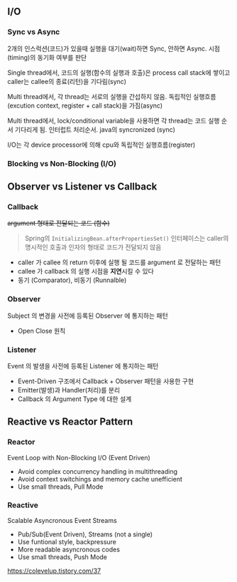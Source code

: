 ## I/O
### Sync vs Async
2개의 인스럭션(코드)가 있을때 실행을 대기(wait)하면 Sync, 안하면 Async. 시점(timing)의 동기화 여부를 판단

Single thread에서, 코드의 실행(함수의 실행과 호출)은 process call stack에 쌓이고 caller는 callee의 종료(리턴)을 기다림(sync)

Multi thread에서, 각 thread는 서로의 실행을 간섭하지 않음. 독립적인 실행흐름(excution context, register + call stack)을 가짐(async)

Multi thread에서, lock/conditional variable을 사용하면 각 thread는 코드 실행 순서 기다리게 됨. 인터럽트 처리순서. java의 syncronized (sync)

I/O는 각 device processor에 의해 cpu와 독립적인 실행흐름(register)
### Blocking vs Non-Blocking (I/O)
## Observer vs Listener vs Callback

### Callback
~~argument 형태로 전달되는 코드 (함수)~~
> Spring의 `InitializingBean.afterPropertiesSet()` 인터페이스는 caller의 명시적인 호출과 인자의 형태로 코드가 전달되지 않음
- caller 가 callee 의 return 이후에 실행 될 코드를 argument 로 전달하는 패턴
- callee 가 callback 의 실행 시점을 **지연**시킬 수 있다
- 동기 (Comparator), 비동기 (Runnalble)

### Observer
Subject 의 변경을 사전에 등록된 Observer 에 통지하는 패턴
- Open Close 원칙

### Listener
Event 의 발생을 사전에 등록된 Listener 에 통지하는 패턴
- Event-Driven 구조에서 Callback + Observer 패턴을 사용한 구현
- Emitter(발생)과 Handler(처리)를 분리
- Callback 의 Argument Type 에 대한 설계  

## Reactive vs Reactor Pattern
### Reactor
Event Loop with Non-Blocking I/O (Event Driven)
- Avoid complex concurrency handling in multithreading
- Avoid context switchings and memory cache unefficient
- Use small threads, Pull Mode
### Reactive
Scalable Asyncronous Event Streams
- Pub/Sub(Event Driven), Streams (not a single)
- Use funtional style, backpressure
- More readable asyncronous codes
- Use small threads, Push Mode

https://colevelup.tistory.com/37